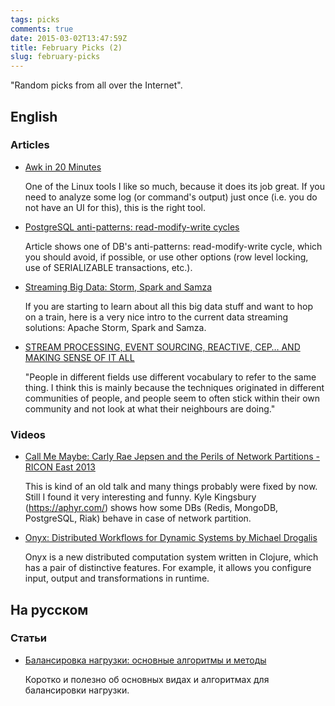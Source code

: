 ```yaml
---
tags: picks
comments: true
date: 2015-03-02T13:47:59Z
title: February Picks (2)
slug: february-picks
---
```


"Random picks from all over the Internet".

<!--more-->

## English

### Articles

* [Awk in 20 Minutes](http://ferd.ca/awk-in-20-minutes.html)

  One of the Linux tools I like so much, because it does its job great. If you
  need to analyze some log (or command's output) just once (i.e. you do not
  have an UI for this), this is the right tool.

* [PostgreSQL anti-patterns: read-modify-write cycles](http://blog.2ndquadrant.com/postgresql-anti-patterns-read-modify-write-cycles/)

  Article shows one of DB's anti-patterns: read-modify-write cycle, which you
  should avoid, if possible, or use other options (row level locking, use of
  SERIALIZABLE transactions, etc.).

* [Streaming Big Data: Storm, Spark and Samza](http://www.javacodegeeks.com/2015/02/streaming-big-data-storm-spark-samza.html)

  If you are starting to learn about all this big data stuff and want to hop on
  a train, here is a very nice intro to the current data streaming solutions:
  Apache Storm, Spark and Samza.

* [STREAM PROCESSING, EVENT SOURCING, REACTIVE, CEP… AND MAKING SENSE OF IT ALL](http://blog.confluent.io/2015/01/29/making-sense-of-stream-processing/)

  "People in different fields use different vocabulary to refer to the same
  thing. I think this is mainly because the techniques originated in different
  communities of people, and people seem to often stick within their own
  community and not look at what their neighbours are doing."

### Videos

* [Call Me Maybe: Carly Rae Jepsen and the Perils of Network Partitions - RICON East 2013](https://www.youtube.com/watch?v=mxdpqr-loyA)

  This is kind of an old talk and many things probably were fixed by now. Still
  I found it very interesting and funny. Kyle Kingsbury (https://aphyr.com/)
  shows how some DBs (Redis, MongoDB, PostgreSQL, Riak) behave in case of
  network partition.

* [Onyx: Distributed Workflows for Dynamic Systems by Michael Drogalis](https://www.youtube.com/watch?v=vG47Gui3hYE)

  Onyx is a new distributed computation system written in Clojure, which has a
  pair of distinctive features. For example, it allows you configure input,
  output and transformations in runtime.

## На русском

### Статьи

* [Балансировка нагрузки: основные алгоритмы и методы](http://blog.selectel.ru/balansirovka-nagruzki-osnovnye-algoritmy-i-metody/)

  Коротко и полезно об основных видах и алгоритмах для балансировки нагрузки.
